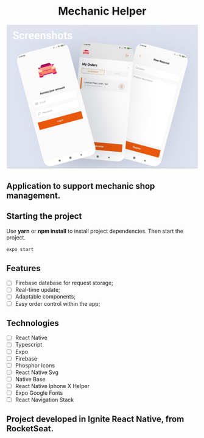 <h1 align="center">
  Mechanic Helper 
</h1>


![cover](.github/image.png?style=flat)


## Application to support mechanic shop management.

## Starting the project
Use **yarn** or **npm install** to install project dependencies.
Then start the project.

```cl
expo start
```

## Features

-   [ ] Firebase database for request storage;
-   [ ] Real-time update;
-   [ ] Adaptable components;
-   [ ] Easy order control within the app;

## Technologies

-   [ ] React Native
-   [ ] Typescript
-   [ ] Expo
-   [ ] Firebase
-   [ ] Phosphor Icons
-   [ ] React Native Svg
-   [ ] Native Base
-   [ ] React Native Iphone X Helper
-   [ ] Expo Google Fonts
-   [ ] React Navigation Stack

## Project developed in Ignite React Native, from RocketSeat.
<br />
